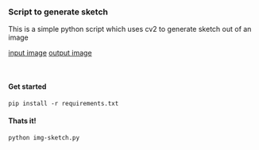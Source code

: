 ### Script to generate sketch
This is a simple python script which uses cv2 to generate sketch out of an image


[input image](demo.jpg)
[output image](sketch.png)

<br/>

#### Get started

`pip install -r requirements.txt`

#### Thats it!

`python img-sketch.py`